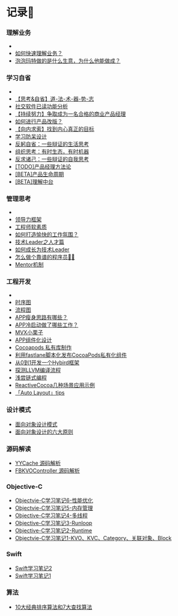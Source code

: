 # 记录📝

### 理解业务

- 
- [如何快速理解业务？](https://github.com/BrooksWon/Blogs/blob/master/think/product/%E5%A6%82%E4%BD%95%E5%BF%AB%E9%80%9F%E7%90%86%E8%A7%A3%E4%B8%9A%E5%8A%A1%EF%BC%9F.md)
- [泡泡玛特做的是什么生意，为什么他能做成？](https://github.com/BrooksWon/Blogs/blob/master/business/%E6%B3%A1%E6%B3%A1%E7%8E%9B%E7%89%B9%E5%81%9A%E7%9A%84%E6%98%AF%E4%BB%80%E4%B9%88%E7%94%9F%E6%84%8F%EF%BC%8C%E4%B8%BA%E4%BB%80%E4%B9%88%E4%BB%96%E8%83%BD%E5%81%9A%E6%88%90%EF%BC%9F.md)

### 学习自省

- 
- [【思考&自省】道-法-术-器-势-志](https://github.com/BrooksWon/Blogs/blob/master/think/product/%E3%80%90%E6%80%9D%E8%80%83%26%E8%87%AA%E7%9C%81%E3%80%91%E9%81%93-%E6%B3%95-%E6%9C%AF-%E5%99%A8-%E5%8A%BF-%E5%BF%97.md)
- [社交软件已读功能分析](https://github.com/BrooksWon/Blogs/blob/master/think/product/%E7%A4%BE%E4%BA%A4%E8%BD%AF%E4%BB%B6%E5%B7%B2%E8%AF%BB%E5%8A%9F%E8%83%BD%E5%88%86%E6%9E%90.md)
- [【持续努力】争取成为一名合格的商业产品经理](https://github.com/BrooksWon/Blogs/blob/master/think/product/%E3%80%90%E6%8C%81%E7%BB%AD%E5%8A%AA%E5%8A%9B%E3%80%91%E2%80%94%20%E4%BA%89%E5%8F%96%E6%88%90%E4%B8%BA%E4%B8%80%E5%90%8D%E5%90%88%E6%A0%BC%E7%9A%84%E5%95%86%E4%B8%9A%E4%BA%A7%E5%93%81%E7%BB%8F%E7%90%86.md)
- [如何进行产品改版？](https://github.com/BrooksWon/Blogs/blob/master/think/product/%E5%A6%82%E4%BD%95%E8%BF%9B%E8%A1%8C%E4%BA%A7%E5%93%81%E6%94%B9%E7%89%88%EF%BC%9F.md)
- [【向内求索】找到内心真正的目标](https://github.com/BrooksWon/Blogs/blob/master/think/product/%E3%80%90%E5%90%91%E5%86%85%E6%B1%82%E7%B4%A2%E3%80%91%E6%89%BE%E5%88%B0%E5%86%85%E5%BF%83%E7%9A%84%E7%9C%9F%E6%AD%A3%E7%9B%AE%E6%A0%87%EF%BC%8C%E5%86%B3%E5%AE%9A%E8%87%AA%E5%B7%B1%E7%9A%84%E5%91%BD%E8%BF%90.md)
- [学习防呆设计](https://github.com/BrooksWon/Blogs/blob/master/think/product/%E9%98%B2%E5%91%86%E8%AE%BE%E8%AE%A1%E5%8D%81%E5%A4%A7%E5%8E%9F%E5%88%99%E5%8F%8A%E7%BA%BF%E4%B8%8A%E5%BA%94%E7%94%A8%E5%9C%BA%E6%99%AF%E5%88%86%E6%9E%90.md)
- [反躬自省：一些辩证的生活思考](https://github.com/BrooksWon/Blogs/blob/master/think/product/%E5%8F%8D%E8%BA%AC%E8%87%AA%E7%9C%81%EF%BC%9A%E4%B8%80%E4%BA%9B%E8%BE%A9%E8%AF%81%E7%9A%84%E7%94%9F%E6%B4%BB%E6%80%9D%E8%80%83.md)
- [组织思考：有时生态，有时机器](https://github.com/BrooksWon/Blogs/blob/master/think/product/%E7%BB%84%E7%BB%87%E6%80%9D%E8%80%83%EF%BC%9A%E6%9C%89%E6%97%B6%E7%94%9F%E6%80%81%EF%BC%8C%E6%9C%89%E6%97%B6%E6%9C%BA%E5%99%A8.md)
- [反求诸己：一些辩证的自我思考](https://github.com/BrooksWon/Blogs/blob/master/think/product/%E5%8F%8D%E6%B1%82%E8%AF%B8%E5%B7%B1%EF%BC%9A%E4%B8%80%E4%BA%9B%E8%BE%A9%E8%AF%81%E7%9A%84%E8%87%AA%E6%88%91%E6%80%9D%E8%80%83.md)
- [[TODO]产品经理方法论](https://github.com/BrooksWon/Blogs/blob/master/think/product/%5BTODO%5D%E4%BA%A7%E5%93%81%E7%BB%8F%E7%90%86%E6%96%B9%E6%B3%95%E8%AE%BA.md)
- [[BETA]产品生命周期](https://github.com/BrooksWon/Blogs/blob/master/think/product/README.md)
- [[BETA]理解中台](https://github.com/BrooksWon/Blogs/blob/master/think/zhongtai/README.md)

### 管理思考

- 
- [领导力框架](https://github.com/BrooksWon/Blogs/blob/master/think/product/%E9%A2%86%E5%AF%BC%E5%8A%9B%E6%A1%86%E6%9E%B6.md)
- [工程师软素质](https://github.com/BrooksWon/Blogs/blob/master/think/product/%E5%B7%A5%E7%A8%8B%E5%B8%88%E8%BD%AF%E7%B4%A0%E8%B4%A8.md)
- [如何打造愉快的工作氛围？](https://github.com/BrooksWon/Blogs/blob/master/think/product/%E5%A6%82%E4%BD%95%E6%89%93%E9%80%A0%E6%84%89%E5%BF%AB%E7%9A%84%E5%B7%A5%E4%BD%9C%E6%B0%9B%E5%9B%B4%EF%BC%9F.md)
- [技术Leader之人才篇](https://github.com/BrooksWon/Blogs/blob/master/manager/%E6%8A%80%E6%9C%AFLeader%E4%B9%8B%E4%BA%BA%E6%89%8D%E7%AF%87.md)
- [如何成长为技术Leader](https://github.com/BrooksWon/Blogs/blob/master/manager/%E5%A6%82%E4%BD%95%E6%88%90%E9%95%BF%E4%B8%BA%E6%8A%80%E6%9C%AFLeader.md)
- [怎么做个靠谱的程序员👨‍💻‍](https://github.com/BrooksWon/Blogs/blob/master/manager/%E5%9B%A2%E9%98%9F%E7%AE%A1%E7%90%86%E6%80%9D%E8%80%83%E4%B9%8B%E9%9C%80%E6%B1%82IO%E6%9C%BA%E5%88%B6.md)
- [Mentor机制](https://github.com/BrooksWon/Blogs/blob/master/manager/%E5%9B%A2%E9%98%9F%E7%AE%A1%E7%90%86%E6%80%9D%E8%80%83%E4%B9%8BMentor%E6%9C%BA%E5%88%B6.md)

### 工程开发

- 
- [时序图](https://github.com/BrooksWon/Blogs/blob/master/dev/%E6%97%B6%E5%BA%8F%E5%9B%BE.md)
- [流程图](https://github.com/BrooksWon/Blogs/blob/master/dev/%E6%B5%81%E7%A8%8B%E5%9B%BE.md)
- [APP瘦身思路有哪些？](https://github.com/BrooksWon/Blogs/blob/master/dev/App%20Thin/App%E7%98%A6%E8%BA%AB%E6%80%9D%E8%B7%AF%E6%9C%89%E5%93%AA%E4%BA%9B%EF%BC%9F.md)
- [APP冷启动做了哪些工作？](https://github.com/BrooksWon/Blogs/blob/master/dev/Cold%20launch/APP%E5%86%B7%E5%90%AF%E5%8A%A8%E5%81%9A%E4%BA%86%E5%93%AA%E4%BA%9B%E5%B7%A5%E4%BD%9C%EF%BC%9F.md)
- [MVX小栗子](https://github.com/BrooksWon/Blogs/blob/master/dev/MVX小栗子/MVX小栗子.md)
- [APP组件化设计](https://github.com/BrooksWon/Blogs/blob/master/dev/APP%E7%BB%84%E4%BB%B6%E5%8C%96%E8%AE%BE%E8%AE%A1.md)
- [Cocoapods 私有库制作](https://github.com/BrooksWon/Blogs/blob/master/dev/Cocoapods%20%E7%A7%81%E6%9C%89%E5%BA%93%E5%88%B6%E4%BD%9C.md)
- [利用fastlane脚本化发布CocoaPods私有化组件](https://github.com/BrooksWon/Blogs/blob/master/dev/%E5%88%A9%E7%94%A8fastlane%E8%84%9A%E6%9C%AC%E5%8C%96%E5%8F%91%E5%B8%83CocoaPods%E7%A7%81%E6%9C%89%E5%8C%96%E7%BB%84%E4%BB%B6.md)
- [从0到1开发一个Hybird框架](https://github.com/BrooksWon/Blogs/blob/master/dev/Hybird%E6%96%B9%E6%A1%88.md)
- [探测LLVM编译流程](https://github.com/BrooksWon/Blogs/blob/master/dev/LLVM%E7%BC%96%E8%AF%91%E6%B5%81%E7%A8%8B.md)
- [浅尝链式编程](https://github.com/BrooksWon/Blogs/blob/master/dev/%E6%B5%85%E5%B0%9D%E9%93%BE%E5%BC%8F%E7%BC%96%E7%A8%8B.md)
- [ReactiveCocoa几种场景应用示例](https://github.com/BrooksWon/Blogs/blob/master/dev/ReactiveCocoa%E5%87%A0%E7%A7%8D%E5%9C%BA%E6%99%AF%E5%BA%94%E7%94%A8%E7%A4%BA%E4%BE%8B.md)
- [「Auto Layout」tips](https://github.com/BrooksWon/Blogs/blob/master/swift/%E3%80%8CAuto%20Layout%E3%80%8Dtips.md)

### 设计模式

- [面向对象设计模式](https://github.com/BrooksWon/Blogs/blob/master/Object-oriented%20design%20pattern/README.md)
- [面向对象设计的六大原则](https://github.com/BrooksWon/Blogs/blob/master/Object-oriented%20design%20pattern/%E9%9D%A2%E5%90%91%E5%AF%B9%E8%B1%A1%E8%AE%BE%E8%AE%A1%E7%9A%84%E5%85%AD%E5%A4%A7%E5%8E%9F%E5%88%99/README.md)

### 源码解读

- [YYCache 源码解析](https://github.com/BrooksWon/Blogs/blob/master/3rd/YYCache/%E8%AF%BB%20YYCache.md)
- [FBKVOController 源码解析](https://github.com/BrooksWon/Blogs/blob/master/3rd/FBKVOController/%E8%AF%BB%20FBKVOController.md)

### Objective-C
- [Objectvie-C学习笔记6-性能优化](https://github.com/BrooksWon/Blogs/blob/master/OC/Objectvie-C学习笔记6-性能优化/Objectvie-C学习笔记6-性能优化.md)
- [Objectvie-C学习笔记5-内存管理](https://github.com/BrooksWon/Blogs/blob/master/OC/Objectvie-C学习笔记5-内存管理/Objectvie-C学习笔记5-内存管理.md)
- [Objective-C学习笔记4-多线程](https://github.com/BrooksWon/Blogs/blob/master/OC/Objective-C学习笔记4-多线程/Objective-C学习笔记4-多线程.md)
- [Objective-C学习笔记3-Runloop](https://github.com/BrooksWon/Blogs/blob/master/OC/Objective-C学习笔记3-Runloop/Objective-C学习笔记3-Runloop.md)
- [Objective-C学习笔记2-Runtime](https://github.com/BrooksWon/Blogs/blob/master/OC/Objective-C学习笔记2-Runtime/Objective-C学习笔记2-Runtime.md)
- [Objectvie-C学习笔记1-KVO、KVC、Category、关联对象、Block](https://github.com/BrooksWon/Blogs/blob/master/OC/Objectvie-C学习笔记1-KVO:KVC:Category:关联对象:Block/Objectvie-C学习笔记1-KVO:KVC:Category:关联对象:Block.md)

### Swift
- [Swift学习笔记2](https://github.com/BrooksWon/Blogs/blob/master/swift/Swift%E5%AD%A6%E4%B9%A0%E7%AC%94%E8%AE%B02.md)
- [Swift学习笔记1](https://github.com/BrooksWon/Blogs/blob/master/swift/Swift%E5%AD%A6%E4%B9%A0%E7%AC%94%E8%AE%B01.md)

### 算法

- [10大经典排序算法和7大查找算法](https://github.com/BrooksWon/Blogs/blob/master/algorithm/README.md)